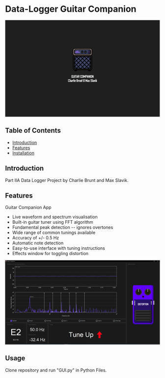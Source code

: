 # Data-Logger Guitar Companion

![Splash](splash.png?raw=true "Splash")

## Table of Contents

- [Introduction](#introduction)
- [Features](#features)
- [Installation](#installation)


## Introduction

Part IIA Data Logger Project by Charlie Brunt and Max Slavik.

## Features

Guitar Companion App
- Live waveform and spectrum visualisation
- Built-in guitar tuner using FFT algorithm
- Fundamental peak detection -- ignores overtones
- Wide range of common tunings available
- Accuracy of +/- 0.5 Hz
- Automatic note detection
- Easy-to-use interface with tuning instructions
- Effects window for toggling distortion

![GUI](ui.png?raw=true "GUI")

## Usage

Clone repository and run "GUI.py" in Python Files.
